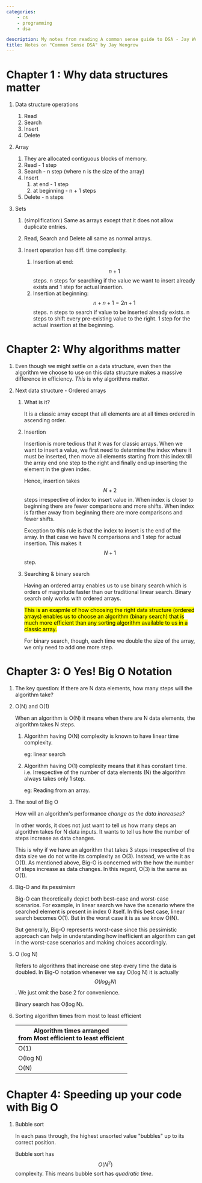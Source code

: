 ```yaml
---
categories: 
    - cs
    - programming
    - dsa

description: My notes from reading A common sense guide to DSA - Jay Wengrow
title: Notes on "Common Sense DSA" by Jay Wengrow
---
```


# Chapter 1 : Why data structures matter

1. Data structure operations

    1. Read
    1. Search
    1. Insert
    1. Delete

1. Array

    1. They are allocated contiguous blocks of memory. 
    1. Read - 1 step
    1. Search - n step (where n is the size of the array)
    1. Insert 
        1. at end - 1 step
        1. at beginning - n + 1 steps
    1. Delete - n steps

1. Sets

    1. (simplification:) Same as arrays except that it does not allow duplicate entries. 
    1. Read, Search and Delete all same as normal arrays. 
    1. Insert operation has diff. time complexity. 

        1. Insertion at end: $$n + 1$$ steps. n steps for searching if the value we want to insert already exists and 1 step for actual insertion. 
        1. Insertion at beginning: $$n + n + 1 = 2n + 1$$ steps. n steps to search if value to be inserted already exists. n steps to shift every pre-existing value to the right. 1 step for the actual insertion at the beginning. 

# Chapter 2: Why algorithms matter

1. Even though we might settle on a data structure, even then the algorithm we choose to use on this data structure makes a massive difference in efficiency. *This* is why algorithms matter. 

1. Next data structure - Ordered arrays

    1. What is it? 

        It is a classic array except that all elements are at all times ordered in ascending order. 

    1. Insertion

        Insertion is more tedious that it was for classic arrays. When we want to insert a value, we first need to determine the index where it must be inserted, then move all elements starting from this index till the array end one step to the right and finally end up inserting the element in the given index. 

        Hence, insertion takes $$N + 2$$ steps irrespective of index to insert value in. When index is closer to beginning there are fewer comparisons and more shifts. When index is farther away from beginning there are more comparisons and fewer shifts. 

        Exception to this rule is that the index to insert is the end of the array. In that case we have N comparisons and 1 step for actual insertion. This makes it $$N + 1$$ step.

    1. Searching & binary search

        Having an ordered array enables us to use binary search which is orders of magnitude faster than our traditional linear search. Binary search only works with ordered arrays. 

        <mark>This is an exapmle of how choosing the right data structure (ordered arrays) enables us to choose an algorithm (binary search) that is much more efficient than any sorting algorithm available to us in a classic array.</mark>

        For binary search, though, each time we double the size of the array, we only need to add one more step. 



# Chapter 3: O Yes! Big O Notation

1. The key question: If there are N data elements, how many steps will the algorithm take?

1. O(N) and O(1)

    When an algorithm is O(N) it means when there are N data elements, the algorithm takes N steps. 

    1. Algorithm having O(N) complexity is known to have linear time complexity. 

        eg: linear search

    1. Algorithm having O(1) complexity means that it has constant time. i.e. Irrespective of the number of data elements (N) the algorithm always takes only 1 step. 

        eg: Reading from an array. 

1. The soul of Big O

    How will an algorithm's performance *change as the data increases?*

    In other words, it does not just want to tell us how many steps an algorithm takes for N data inputs. It wants to tell us how the number of steps increase as data changes. 

    This is why if we have an algorithm that takes 3 steps irrespective of the data size we do not write its complexity as O(3). Instead, we write it as O(1). As mentioned above, Big-O is concerned with the how the number of steps increase as data changes. In this regard, O(3) is the same as O(1).

1. Big-O and its pessimism

    Big-O can theoretically depict both best-case and worst-case scenarios. For example, in linear search we have the scenario where the searched element is present in index 0 itself. In this best case, linear search becomes O(1). But in the worst case it is as we know O(N).

    But generally, Big-O represents worst-case since this pessimistic approach can help in understanding how inefficient an algorithm can get in the worst-case scenarios and making choices accordingly. 

1. O (log N)

    Refers to algorithms that increase one step every time the data is doubled. In Big-O notation whenever we say O(log N) it is actually $$ O(log_2 N) $$. We just omit the base 2 for convenience. 

    Binary search has O(log N).

1. Sorting algorithm times from most to least efficient

    |Algorithm times arranged<br>from Most efficient to least efficient|
    |-|
    |O(1)|
    | O(log N) |
    | O(N) |

# Chapter 4: Speeding up your code with Big O

1. Bubble sort

    In each pass through, the highest unsorted value "bubbles" up to its correct position. 

    Bubble sort has $$ O(N^2) $$ complexity. This means bubble sort has *quadratic time*.